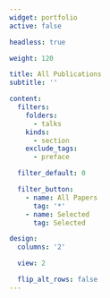 ```yaml
---
widget: portfolio
active: false

headless: true

weight: 120

title: All Publications
subtitle: ''

content:
  filters:
    folders:
      - talks
    kinds:
      - section
    exclude_tags:
      - preface

  filter_default: 0

  filter_button:
    - name: All Papers
      tag: '*'
    - name: Selected
      tag: Selected

design:
  columns: '2'

  view: 2

  flip_alt_rows: false
---
```

